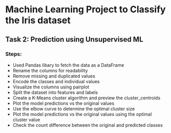 # Machine Learning Project to Classify the Iris dataset
## Task 2: Prediction using Unsupervised ML
### Steps:

* Used Pandas libary to fetch the data as a DataFrame
* Rename the columns for readability
* Remove missing and duplicated values
* Encode the classes and individual values
* Visualize the columns using pairplot
* Split the dataset into features and labels
* Create a K-Means cluster algorithm and preview the cluster_centroids
* Plot the model predictions vs the original values
* Use the elbow curve to determine the optimal cluster size
* Plot the model predictions vs the original values using the optimal cluster value
* Check the count difference between the original and predicted classes
